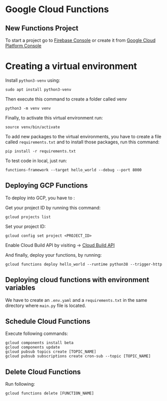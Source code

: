 # Google Cloud Functions
## New Functions Project

To start a project go to [Firebase Console](https://console.firebase.google.com/) or create it from [Google Cloud Platform Console](https://console.cloud.google.com/)


# Creating a virtual environment
Install `python3-venv` using:
```
sudo apt install python3-venv
```
Then execute this command to create a folder called venv

```
python3 -m venv venv
```

Finally, to activate this virtual environment run:

```
source venv/bin/activate
```

To add new packages to the virtual environments, you have to create a file called `requirements.txt` and to install those packages, run this command:
```
pip install -r requirements.txt
```

To test code in local, just run:
```
functions-framework --target hello_world --debug --port 8000
```

## Deploying GCP Functions
To deploy into GCP, you have to :

Get your project ID by running this command:
```
gcloud projects list
```

Set your project ID:

```
gcloud config set project <PROJECT_ID>
```

Enable Cloud Build API by visiting -> [Cloud Build API](https://console.developers.google.com/apis/api/cloudbuild.googleapis.com/overview?project=272914054599)


And finally, deploy your functions, by running:
```
gcloud functions deploy hello_world --runtime python38 --trigger-http
```

## Deploying cloud functions with environment variables
We have to create an `.env.yaml` and a `requirements.txt` in the same directory where `main.py` file is located.


## Schedule Cloud Functions
Execute following commands:

```
gcloud components install beta
gcloud components update
gcloud pubsub topics create [TOPIC_NAME]
gcloud pubsub subscriptions create cron-sub --topic [TOPIC_NAME]
```

## Delete Cloud Functions
Run following:

```
gcloud functions delete [FUNCTION_NAME]
```